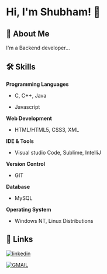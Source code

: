 
# Hi, I'm Shubham! 👋


## 🚀 About Me
I'm a Backend developer...


## 🛠 Skills
**Programming Languages** 

- C, C++, Java

-  Javascript

**Web Development** 

- HTML/HTML5, CSS3, XML

**IDE & Tools**

- Visual studio Code, Sublime, IntelliJ

**Version Control**

- GIT

**Database**

- MySQL

**Operating System**

- Windows NT, Linux Distributions
## 🔗 Links
[![linkedin](https://img.shields.io/badge/linkedin-0A66C2?style=for-the-badge&logo=linkedin&logoColor=white)](https://www.linkedin.com/in/shubham-kadam-4a782a225)

[![GMAIL](https://img.shields.io/badge/Gmail-D14836?style=for-the-badge&logo=gmail&logoColor=white)](shubhamkadam151151@gmail.com)

